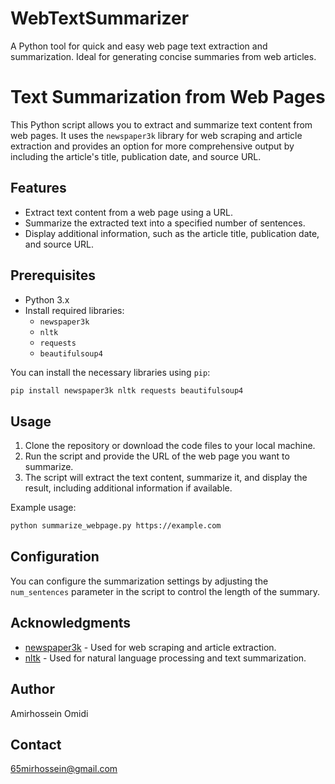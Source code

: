 # WebTextSummarizer
A Python tool for quick and easy web page text extraction and summarization. Ideal for generating concise summaries from web articles.

# Text Summarization from Web Pages

This Python script allows you to extract and summarize text content from web pages. It uses the `newspaper3k` library for web scraping and article extraction and provides an option for more comprehensive output by including the article's title, publication date, and source URL.

## Features

- Extract text content from a web page using a URL.
- Summarize the extracted text into a specified number of sentences.
- Display additional information, such as the article title, publication date, and source URL.

## Prerequisites

- Python 3.x
- Install required libraries:
  - `newspaper3k`
  - `nltk`
  - `requests`
  - `beautifulsoup4`

You can install the necessary libraries using `pip`:

```bash
pip install newspaper3k nltk requests beautifulsoup4
```

## Usage

1. Clone the repository or download the code files to your local machine.
2. Run the script and provide the URL of the web page you want to summarize.
3. The script will extract the text content, summarize it, and display the result, including additional information if available.

Example usage:

```bash
python summarize_webpage.py https://example.com
```

## Configuration

You can configure the summarization settings by adjusting the `num_sentences` parameter in the script to control the length of the summary.

## Acknowledgments

- [newspaper3k](https://github.com/codelucas/newspaper) - Used for web scraping and article extraction.
- [nltk](https://www.nltk.org/) - Used for natural language processing and text summarization.

## Author

Amirhossein Omidi

## Contact
65mirhossein@gmail.com
```
